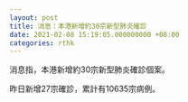 ```yaml
---
layout: post
title: 消息：本港新增約30宗新型肺炎確診
date: 2021-02-08 15:19:05.000000000 +08:00
categories: rthk
---
```


消息指，本港新增約30宗新型肺炎確診個案。

昨日新增27宗確診，累計有10635宗病例。
